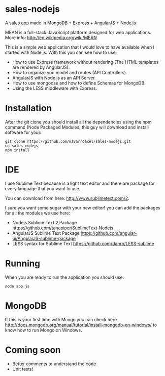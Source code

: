 sales-nodejs
============

A sales app made in MongoDB + Express + AngularJS + Node.js

MEAN is a full-stack JavaScript platform designed for web applications. More info: http://en.wikipedia.org/wiki/MEAN

This is a simple web application that I would love to have available when I started with Node.js. With this you can see how to use:
* How to use Express framework without rendering (The HTML templates are rendered by AngularJS).
* How to organize you model and routes (API Controllers).
* AngularJS with Node.js as an API Server.
* How to use mongoose and how to define Schemas for MongoDB.
* Using the LESS middleware with Express.

# Installation

After the git clone you should install all the dependencies using the npm command (Node Packaged Modules, this guy will download and install software for you):

    git clone https://github.com/navarroaxel/sales-nodejs.git
    cd sales-nodejs
    npm install

# IDE

I use Sublime Text because is a light text editor and there are package for every language that you want to use.

You can download from here: http://www.sublimetext.com/2.

I sure you want some sugar with your new editor! you can add the packages for all the modules we use here:
* Nodejs Sublime Text 2 Package https://github.com/tanepiper/SublimeText-Nodejs
* AngularJS Sublime Text Package https://github.com/angular-ui/AngularJS-sublime-package
* LESS syntax for Sublime Text https://github.com/danro/LESS-sublime


# Running

When you are ready to run the application you should use:

    node app.js

# MongoDB

If this is your first time with Mongo you can check here http://docs.mongodb.org/manual/tutorial/install-mongodb-on-windows/ to know how to run Mongo on Windows.

# Coming soon

* Better comments to understand the code
* Unit tests!
